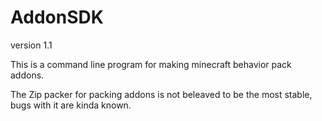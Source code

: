 # AddonSDK
version 1.1

This is a command line program for making minecraft behavior pack addons.


The Zip packer for packing addons is
not beleaved to be the most stable,
bugs with it are kinda known.
